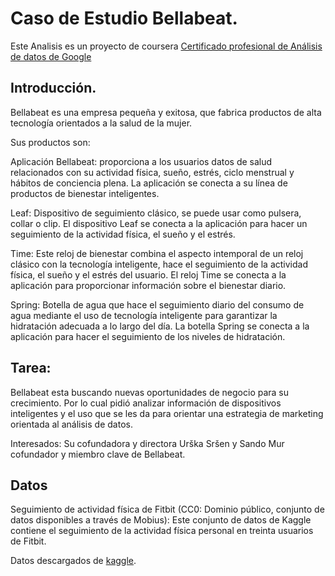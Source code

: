 # Caso de Estudio Bellabeat.
Este Analisis es un proyecto de coursera [Certificado profesional de Análisis de datos de Google](https://www.coursera.org/professional-certificates/google-data-analytics)

## Introducción.

Bellabeat es una empresa pequeña y exitosa, que fabrica productos de alta tecnología orientados a la salud de la mujer. 

Sus productos son:

Aplicación Bellabeat: proporciona a los usuarios datos de salud relacionados con su actividad física, sueño, estrés, ciclo menstrual y hábitos de conciencia plena. La aplicación se conecta a su línea de productos de bienestar inteligentes.

Leaf: Dispositivo de seguimiento clásico, se puede usar como pulsera, collar o clip. El dispositivo Leaf se conecta a la aplicación para hacer un seguimiento de la actividad física, el sueño y el estrés.

Time: Este reloj de bienestar combina el aspecto intemporal de un reloj clásico con la tecnología inteligente, hace el seguimiento de la actividad física, el sueño y el estrés del usuario. El reloj Time se conecta a la aplicación para proporcionar información sobre el bienestar diario.

Spring: Botella de agua que hace el seguimiento diario del consumo de agua mediante el uso de tecnología inteligente para garantizar la hidratación adecuada a lo largo del día. La botella Spring se conecta a la aplicación para hacer el seguimiento de los niveles de hidratación.

## Tarea:

Bellabeat esta buscando nuevas oportunidades de negocio para su crecimiento. Por lo cual pidió analizar información de dispositivos inteligentes y el uso que se les da para orientar una estrategia de marketing orientada al análisis de datos.

Interesados:
Su cofundadora y directora Urška Sršen y Sando Mur cofundador y miembro clave de Bellabeat.

## 	Datos 
Seguimiento de actividad física de Fitbit (CC0: Dominio público, conjunto de datos disponibles a través de Mobius): Este conjunto de datos de Kaggle contiene el seguimiento de la actividad física personal en treinta usuarios de Fitbit.


Datos descargados de [kaggle](https://www.kaggle.com/datasets/arashnic/fitbit).


